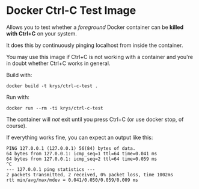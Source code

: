 # Docker Ctrl-C Test Image

Allows you to test whether a *foreground* Docker container can be **killed with Ctrl+C** on your system.

It does this by continuously pinging localhost from inside the container.

You may use this image if Ctrl+C is not working with a container and you're in doubt whether Ctrl+C works in general.

Build with:

	docker build -t krys/ctrl-c-test .

Run with:

	docker run --rm -ti krys/ctrl-c-test

The container will *not* exit until you press Ctrl+C (or use
docker stop, of course).

If everything works fine, you can expect an output like this:

	PING 127.0.0.1 (127.0.0.1) 56(84) bytes of data.
	64 bytes from 127.0.0.1: icmp_seq=1 ttl=64 time=0.041 ms
	64 bytes from 127.0.0.1: icmp_seq=2 ttl=64 time=0.059 ms
	^C
	--- 127.0.0.1 ping statistics ---
	2 packets transmitted, 2 received, 0% packet loss, time 1002ms
	rtt min/avg/max/mdev = 0.041/0.050/0.059/0.009 ms
